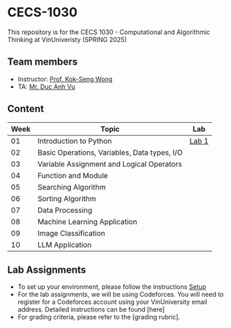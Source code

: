 # CECS-1030
This repository is for the CECS 1030 - Computational and Algorithmic Thinking at VinUniveristy (SPRING 2025)
## Team members
  - Instructor: [Prof. Kok-Seng Wong](https://scholar.google.com/citations?hl=en&user=WQyULhIAAAAJ&view_op=list_works&sortby=pubdate)
  - TA: [Mr. Duc Anh Vu](https://scholar.google.com/citations?hl=en&user=xsCEZGMAAAAJ&view_op=list_works&sortby=pubdate)
## Content
| Week          | Topic         | Lab           |
| ------------- | ------------- | ------------- |
| 01            | Introduction to Python  |[Lab 1](CECS-1030/blob/main/Lab-01/lab01.ipynb)      |
| 02            | Basic Operations, Variables, Data types, I/O|  |
| 03            | Variable Assignment and Logical Operators   |       |
| 04            | Function and Module  |       |
| 05            | Searching Algorithm  |       |
| 06            | Sorting Algorithm  |       |
| 07            | Data Processing  |       |
| 08            | Machine Learning Application  |       |
| 09            | Image Classification  |       |
| 10            | LLM Application  |       |

## Lab Assignments
  - To set up your environment, please follow the instructions [Setup]()
  - For the lab assignments, we will be using Codeforces. You will need to register for a Codeforces account using your VinUniversity email address. Detailed instructions can be found [here]
  - For grading criteria, please refer to the [grading rubric].
